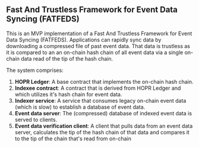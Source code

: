 ## Fast And Trustless Framework for Event Data Syncing (FATFEDS)

This is an MVP implementation of a Fast And Trustless Framework for Event Data Syncing (FATFEDS). Applications can rapidly sync data by downloading a compressed file of past event data. That data is trustless as it is compared to an an on-chain hash chain of all event data via a single on-chain data read of the tip of the hash chain.

The system comprises:
1. **HOPR Ledger**: A base contract that implements the on-chain hash chain.
2. **Indexee contract**: A contract that is derived from HOPR Ledger and which utilizes it's hash chain for event data.
3. **Indexer service**: A service that consumes legacy on-chain event data (which is slow) to establish a database of event data.
4. **Event data server**: The (compressed) database of indexed event data is served to clients.
5. **Event data verification client**: A client that pulls data from an event data server, calculates the tip of the hash chain of that data and compares it to the tip of the chain that's read from on-chain
